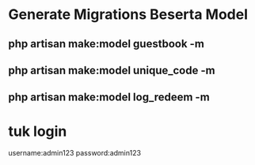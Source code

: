 # Generate Migrations Beserta Model
## php artisan make:model guestbook -m
## php artisan make:model unique_code -m
## php artisan make:model log_redeem -m


# tuk login
username:admin123
password:admin123